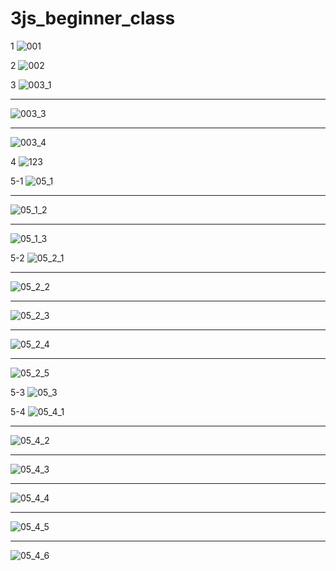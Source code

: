 # 3js_beginner_class

1
![001](https://github.com/CommercialCrew/3js_beginner_class/assets/101386134/9b5e32b7-fad9-477e-a484-f9a4704008cf)

2
![002](https://github.com/CommercialCrew/3js_beginner_class/assets/101386134/beb5242e-d923-4b65-accd-197f462b54bf)

3
![003_1](https://github.com/CommercialCrew/3js_beginner_class/assets/101386134/0e728384-c72a-45ab-9c0a-cfa7b2a753c4)

---

![003_3](https://github.com/CommercialCrew/3js_beginner_class/assets/101386134/46d73df8-256b-4c43-b9b8-3a6ef1b5a1e7)

---

![003_4](https://github.com/CommercialCrew/3js_beginner_class/assets/101386134/2a6dbd1c-7ca5-4abf-b729-f0a75016c536)

4
![123](https://github.com/CommercialCrew/3js_beginner_class/assets/101386134/6491ebef-7e5c-414b-beac-b55161473904)

5-1
![05_1](https://github.com/CommercialCrew/3js_beginner_class/assets/101386134/c592208e-16f9-40fb-98bd-15ba055a1ffe)

---

![05_1_2](https://github.com/CommercialCrew/3js_beginner_class/assets/101386134/e09a5959-a261-436c-a4b7-e2ae0c1bc2d3)

---

![05_1_3](https://github.com/CommercialCrew/3js_beginner_class/assets/101386134/5f84d8d0-9449-48d3-8226-833f2765a86b)

5-2
![05_2_1](https://github.com/CommercialCrew/3js_beginner_class/assets/101386134/ae288712-a334-4547-82c3-583d29d23bff)

---

![05_2_2](https://github.com/CommercialCrew/3js_beginner_class/assets/101386134/54d639f9-ec5a-4fbb-b460-2c8489704221)

---

![05_2_3](https://github.com/CommercialCrew/3js_beginner_class/assets/101386134/338c7de6-f1d8-4014-b11b-b011e8b6244f)

---

![05_2_4](https://github.com/CommercialCrew/3js_beginner_class/assets/101386134/1b790599-39f5-414d-9e16-21766f04411d)

---

![05_2_5](https://github.com/CommercialCrew/3js_beginner_class/assets/101386134/784d183c-1789-4fe7-8e24-7eb5b83e0d1c)

5-3
![05_3](https://github.com/CommercialCrew/3js_beginner_class/assets/101386134/9adb0158-2061-4387-9d0c-8495020d345b)

5-4
![05_4_1](https://github.com/CommercialCrew/3js_beginner_class/assets/101386134/202d13b7-6283-47b0-84af-e4be777265b3)

---

![05_4_2](https://github.com/CommercialCrew/3js_beginner_class/assets/101386134/7c490e71-7981-440a-a4c2-e6c423b600ce)

---

![05_4_3](https://github.com/CommercialCrew/3js_beginner_class/assets/101386134/1c58fad1-e95a-4798-bfef-0f3f04491feb)

---

![05_4_4](https://github.com/CommercialCrew/3js_beginner_class/assets/101386134/447c0a61-5401-4e32-8149-04649ea39a11)

---

![05_4_5](https://github.com/CommercialCrew/3js_beginner_class/assets/101386134/ff3ffbfd-2254-4250-9259-ac56cd063fb6)

---

![05_4_6](https://github.com/CommercialCrew/3js_beginner_class/assets/101386134/b59ac482-7681-4ca2-8136-cfd86c8d8a41)
